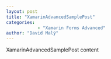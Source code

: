 ```yaml
---
layout: post
title: "XamarinAdvancedSamplePost" 
categories:
            - "Xamarin Forms Advanced"
author: "David Malý"
---
```


XamarinAdvancedSamplePost content